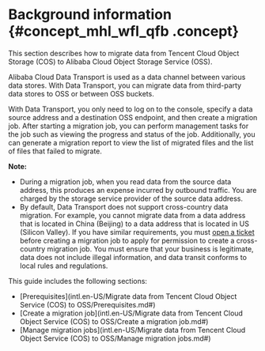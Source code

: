 # Background information {#concept_mhl_wfl_qfb .concept}

This section describes how to migrate data from Tencent Cloud Object Storage \(COS\) to Alibaba Cloud Object Storage Service \(OSS\).

Alibaba Cloud Data Transport is used as a data channel between various data stores. With Data Transport, you can migrate data from third-party data stores to OSS or between OSS buckets.

With Data Transport, you only need to log on to the console, specify a data source address and a destination OSS endpoint, and then create a migration job. After starting a migration job, you can perform management tasks for the job such as viewing the progress and status of the job. Additionally, you can generate a migration report to view the list of migrated files and the list of files that failed to migrate.

**Note:** 

-   During a migration job, when you read data from the source data address, this produces an expense incurred by outbound traffic. You are charged by the storage service provider of the source data address.
-   By default, Data Transport does not support cross-country data migration. For example, you cannot migrate data from a data address that is located in China \(Beijing\) to a data address that is located in US \(Silicon Valley\). If you have similar requirements, you must [open a ticket](https://selfservice.console.aliyun.com) before creating a migration job to apply for permission to create a cross-country migration job. You must ensure that your business is legitimate, data does not include illegal information, and data transit conforms to local rules and regulations.

This guide includes the following sections:

-   [Prerequisites](intl.en-US/Migrate data from Tencent Cloud Object Service (COS) to OSS/Prerequisites.md#)
-   [Create a migration job](intl.en-US/Migrate data from Tencent Cloud Object Service (COS) to OSS/Create a migration job.md#)
-   [Manage migration jobs](intl.en-US/Migrate data from Tencent Cloud Object Service (COS) to OSS/Manage migration jobs.md#)

